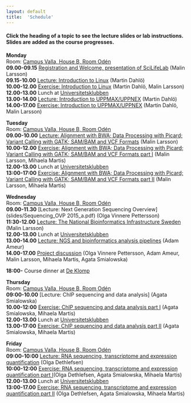 ```yaml
---
layout: default
title:  'Schedule'
---
```


#### Click the heading of a topic to see the lecture slides or lab instructions. Slides are added as the course progresses.

**Monday**  
Room: [Campus Valla, House B, Room Odén](https://www.google.com/maps/place/B-Huset,+Link%C3%B6pings+Universitet,+581+83+Link%C3%B6ping,+Sweden/@58.3999874,15.5760839,18z/data=!3m1!5s0x46596f6fb2197c83:0xb96430f10c01d745!4m2!3m1!1s0x46596f6f9949a0e1:0xbdc92e871aaeee08?hl=en-US)   
**09.00-09.15** [Registration and Welcome, presentation of SciLifeLab](slides/SciLifeLabIntro_160418.pdf) (Malin Larsson)  
**09.15-10.00** [Lecture: Introduction to Linux](slides/dahlo-linux.pdf) (Martin Dahlö)  
**10.00-12.00** [Exercise: Introduction to Linux](labs/linux-intro) (Martin Dahlö, Malin Larsson)  
**12.00-13.00** Lunch at [Universitetsklubben](https://www.google.se/maps/place/Vallfarten/@58.3974049,15.5710066,17z/data=!3m1!4b1!4m2!3m1!1s0x46596f6fe1880d25:0xe7c64832ae4a3048)  
**13.00-14.00** [Lecture: Introduction to UPPMAX/UPPNEX](slides/dahlo-uppmax.pdf) (Martin Dahlö)  
**14.00-17.00** [Exercise: Introduction to UPPMAX/UPPNEX](labs/uppmax-intro) (Martin Dahlö, Malin Larsson)   

**Tuesday**  
Room: [Campus Valla, House B, Room Odén](https://www.google.com/maps/place/B-Huset,+Link%C3%B6pings+Universitet,+581+83+Link%C3%B6ping,+Sweden/@58.3999874,15.5760839,18z/data=!3m1!5s0x46596f6fb2197c83:0xb96430f10c01d745!4m2!3m1!1s0x46596f6f9949a0e1:0xbdc92e871aaeee08?hl=en-US)  
**09.00-10.00** [Lecture: Alignment with BWA; Data Processing with Picard; Variant Calling with GATK; SAM/BAM and VCF Formats](slides/NGS_ML_201604.pdf) (Malin Larsson)  
**10.00-12.00** [Exercise: Alignment with BWA; Data Processing with Picard; Variant Calling with GATK; SAM/BAM and VCF Formats part I](labs/resequencing-analysis) (Malin Larsson, Mihaela Martis)  
**12.00-13.00** Lunch at [Universitetsklubben](https://www.google.se/maps/place/Vallfarten/@58.3974049,15.5710066,17z/data=!3m1!4b1!4m2!3m1!1s0x46596f6fe1880d25:0xe7c64832ae4a3048)  
**13:00-17:00** [Exercise: Alignment with BWA; Data Processing with Picard; Variant Calling with GATK; SAM/BAM and VCF Formats part II](labs/resequencing-analysis) (Malin Larsson, Mihaela Martis)  

**Wednesday**  
Room: [Campus Valla, House B, Room Odén](https://www.google.com/maps/place/B-Huset,+Link%C3%B6pings+Universitet,+581+83+Link%C3%B6ping,+Sweden/@58.3999874,15.5760839,18z/data=!3m1!5s0x46596f6fb2197c83:0xb96430f10c01d745!4m2!3m1!1s0x46596f6f9949a0e1:0xbdc92e871aaeee08?hl=en-US)  
**09.00-11.30** [Lecture: Next Generation Sequencing Overview](slides/Sequencing_OVP 2015_a.pdf) (Olga Vinnere Pettersson)  
**11:30-12.00** [Lecture: The National Bioinformatics Infrastructure Sweden](slides/BioinfoPresApril2016.pdf) (Malin Larsson)  
**12.00-13.00** Lunch at [Universitetsklubben](https://www.google.se/maps/place/Vallfarten/@58.3974049,15.5710066,17z/data=!3m1!4b1!4m2!3m1!1s0x46596f6fe1880d25:0xe7c64832ae4a3048)  
**13.00-14.00** [Lecture: NGS and bioinformatics analysis pipelines](slides/SciLife_Bioinfo_course_april2016.pdf) (Adam Ameur)  
**14.00-17.00** [Project discussion](slides/Group_discussions.pdf) (Olga Vinnere Pettersson, Adam Ameur, Malin Larsson, Mihaela Martis, Agata Smialowska)  
   
**18:00-** Course dinner at [De Klomp](https://www.deklomp.se/)   

**Thursday**  
Room: [Campus Valla, House B, Room Odén](https://www.google.com/maps/place/B-Huset,+Link%C3%B6pings+Universitet,+581+83+Link%C3%B6ping,+Sweden/@58.3999874,15.5760839,18z/data=!3m1!5s0x46596f6fb2197c83:0xb96430f10c01d745!4m2!3m1!1s0x46596f6f9949a0e1:0xbdc92e871aaeee08?hl=en-US)  
**09:00-10.00** [Lecture: ChIP sequencing and data analysis] (Agata Smialowska)  
**10.00-12:00** [Exercise: ChIP sequencing and data analysis part I](labs/chipseq) (Agata Smialowska, Mihaela Martis)   
**12.00-13.00** Lunch at [Universitetsklubben](https://www.google.se/maps/place/Vallfarten/@58.3974049,15.5710066,17z/data=!3m1!4b1!4m2!3m1!1s0x46596f6fe1880d25:0xe7c64832ae4a3048)  
**13.00-17:00** [Exercise: ChIP sequencing and data analysis part II](labs/chipseq) (Agata Smialowska, Mihaela Martis)

**Friday**  
Room: [Campus Valla, House B, Room Odén](https://www.google.com/maps/place/B-Huset,+Link%C3%B6pings+Universitet,+581+83+Link%C3%B6ping,+Sweden/@58.3999874,15.5760839,18z/data=!3m1!5s0x46596f6fb2197c83:0xb96430f10c01d745!4m2!3m1!1s0x46596f6f9949a0e1:0xbdc92e871aaeee08?hl=en-US)  
**09:00-10:00** [Lecture: RNA sequencing, transcriptome and expression quantification](slides/RNA-seq_intro.pdf) (Olga Dethlefsen)   
**10:00-12:00** [Exercise: RNA sequencing, transcriptome and expression quantification part I](labs/rnaseqMapping)(Olga Dethlefsen, Agata Smialowska, Mihaela Martis)   
**12.00-13.00** Lunch at [Universitetsklubben](https://www.google.se/maps/place/Vallfarten/@58.3974049,15.5710066,17z/data=!3m1!4b1!4m2!3m1!1s0x46596f6fe1880d25:0xe7c64832ae4a3048)  
**13:00-17.00** [Exercise: RNA sequencing, transcriptome and expression quantification part II](labs/rnaseqDenovo) (Olga Dethlefsen, Agata Smialowska, Mihaela Martis)  


